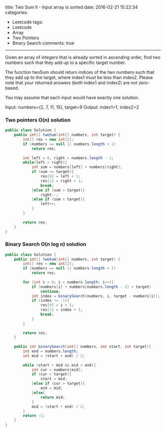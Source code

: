 title: Two Sum II - Input array is sorted
date: 2016-02-21 15:22:34
categories:
- Leetcode
tags:
- Leetcode
- Array
- Two Pointers
- Binary Search
comments: true
---
Given an array of integers that is already sorted in ascending order, find two numbers such that they add up to a specific target number.

The function twoSum should return indices of the two numbers such that they add up to the target, where index1 must be less than index2. Please note that your returned answers (both index1 and index2) are not zero-based.

You may assume that each input would have exactly one solution.

Input: numbers={2, 7, 11, 15}, target=9
Output: index1=1, index2=2


### Two pointers O(n) solution

```java
public class Solution {
    public int[] twoSum(int[] numbers, int target) {
        int[] res = new int[2];
        if (numbers == null || numbers.length < 1)
            return res;
            
        int left = 0, right = numbers.length - 1;
        while(left < right){
            int sum = numbers[left] + numbers[right];
            if (sum == target){
                res[0] = left + 1;
                res[1] = right + 1;
                break;
            }else if (sum > target){
                right--;
            }else if (sum < target){
                left++;
            }
        }
        
        return res;
    }
}
```


### Binary Search O(n log n) solution

```java
public class Solution {
    public int[] twoSum(int[] numbers, int target) {
        int[] res = new int[2];
        if (numbers == null || numbers.length < 1)
            return res;
            
        for (int i = 0; i < numbers.length; i++){
            if (numbers[i] + numbers[numbers.length - 1] < target)
                continue;
            int index = binarySearch(numbers, i, target - numbers[i]);
            if (index != -1){
                res[0] = i + 1;
                res[1] = index + 1;
                break;
            }
        }
        
        return res;
    }
    
    public int binarySearch(int[] numbers, int start, int target){
        int end = numbers.length;
        int mid = (start + end) / 2;
        
        while (start < mid && mid < end){
            int cur = numbers[mid];
            if (cur < target){
                start = mid;
            }else if (cur > target){
                end = mid;
            }else{
                return mid;
            }
            mid = (start + end) / 2;
        }
        return -1;
    }
}
```